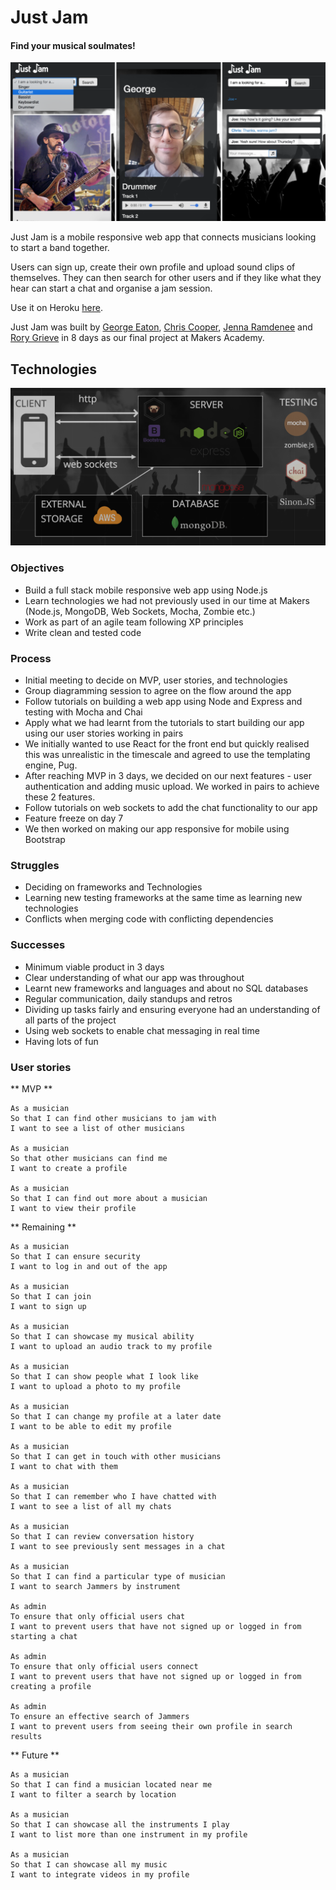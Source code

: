 # Just Jam

#### Find your musical soulmates!

![alt tag](public/images/screenshot.png)

Just Jam is a mobile responsive web app that connects musicians looking to start a band together.

Users can sign up, create their own profile and upload sound clips of themselves. They can then search for other users and if they like what they hear can start a chat and organise a jam session.

Use it on Heroku [here](http://just-jam.herokuapp.com/).

Just Jam was built by [George Eaton](https://github.com/gweaton), [Chris Cooper](https://github.com/cjcoops), [Jenna Ramdenee]( https://github.com/jennaramdenee) and [Rory Grieve](https://github.com/rorygrieve) in 8 days as our final project at Makers Academy.

Technologies
----------
![alt tag](public/images/technology.png)

### Objectives
- Build a full stack mobile responsive web app using Node.js
- Learn technologies we had not previously used in our time at Makers (Node.js, MongoDB, Web Sockets, Mocha, Zombie etc.)
- Work as part of an agile team following XP principles
- Write clean and tested code

### Process
- Initial meeting to decide on MVP, user stories, and technologies
- Group diagramming session to agree on the flow around the app
- Follow tutorials on building a web app using Node and Express and testing with Mocha and Chai
- Apply what we had learnt from the tutorials to start building our app using our user stories working in pairs
- We initially wanted to use React for the front end but quickly realised this was unrealistic in the timescale and agreed to use the templating engine, Pug.
- After reaching MVP in 3 days, we decided on our next features - user authentication and adding music upload. We worked in pairs to achieve these 2 features.
- Follow tutorials on web sockets to add the chat functionality to our app
- Feature freeze on day 7
- We then worked on making our app responsive for mobile using Bootstrap

### Struggles
- Deciding on frameworks and Technologies
- Learning new testing frameworks at the same time as learning new technologies
- Conflicts when merging code with conflicting dependencies

### Successes
- Minimum viable product in 3 days
- Clear understanding of what our app was throughout
- Learnt new frameworks and languages and about no SQL databases
- Regular communication, daily standups and retros
- Dividing up tasks fairly and ensuring everyone had an understanding of all parts of the project
- Using web sockets to enable chat messaging in real time
- Having lots of fun



### User stories
** MVP **

```
As a musician
So that I can find other musicians to jam with
I want to see a list of other musicians

As a musician
So that other musicians can find me
I want to create a profile

As a musician
So that I can find out more about a musician
I want to view their profile
```

** Remaining **

```
As a musician
So that I can ensure security
I want to log in and out of the app

As a musician
So that I can join
I want to sign up

As a musician
So that I can showcase my musical ability
I want to upload an audio track to my profile

As a musician
So that I can show people what I look like
I want to upload a photo to my profile

As a musician
So that I can change my profile at a later date
I want to be able to edit my profile

As a musician
So that I can get in touch with other musicians
I want to chat with them

As a musician
So that I can remember who I have chatted with
I want to see a list of all my chats

As a musician
So that I can review conversation history
I want to see previously sent messages in a chat

As a musician
So that I can find a particular type of musician
I want to search Jammers by instrument

As admin
To ensure that only official users chat
I want to prevent users that have not signed up or logged in from starting a chat

As admin
To ensure that only official users connect
I want to prevent users that have not signed up or logged in from creating a profile

As admin
To ensure an effective search of Jammers
I want to prevent users from seeing their own profile in search results

```

** Future **
```
As a musician
So that I can find a musician located near me
I want to filter a search by location

As a musician
So that I can showcase all the instruments I play
I want to list more than one instrument in my profile

As a musician
So that I can showcase all my music
I want to integrate videos in my profile
```

